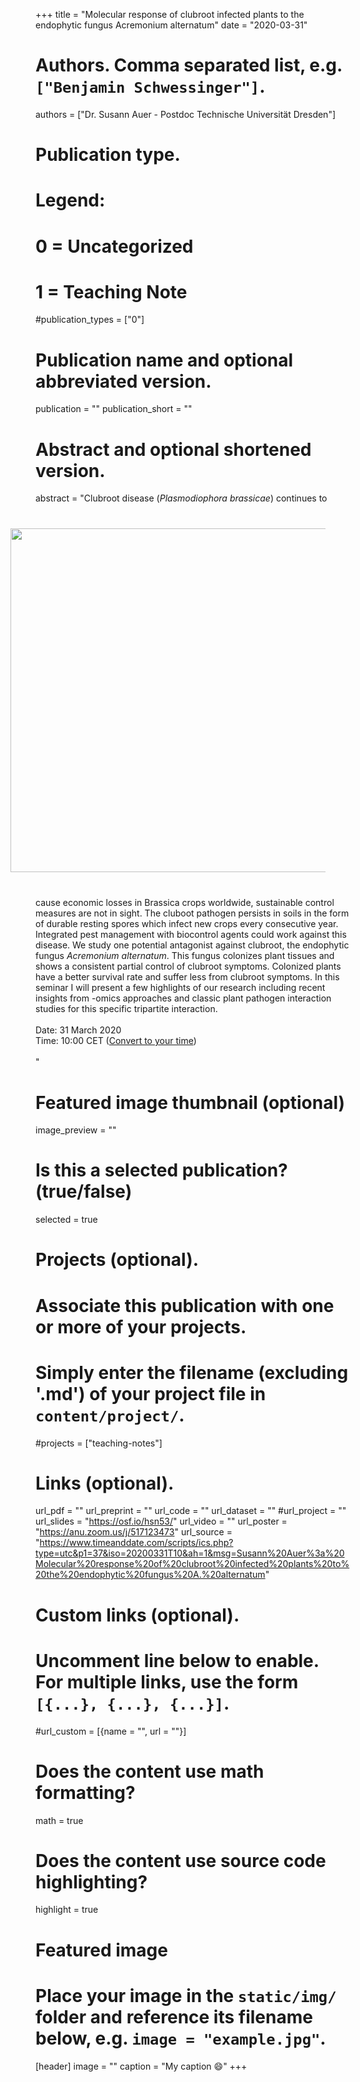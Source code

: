 +++
title = "Molecular response of clubroot infected plants to the endophytic fungus Acremonium alternatum"
date = "2020-03-31"

# Authors. Comma separated list, e.g. `["Benjamin Schwessinger"]`.
authors = ["Dr. Susann Auer - Postdoc Technische Universität Dresden"]

# Publication type.
# Legend:
# 0 = Uncategorized
# 1 = Teaching Note

#publication_types = ["0"]

# Publication name and optional abbreviated version.

publication = ""
publication_short = ""

# Abstract and optional shortened version.

abstract = "<img src = '/img/seminars/susann-auer.png' width = 550 align = right style = 'padding:40px'>Clubroot disease (*Plasmodiophora brassicae*) continues to cause economic losses in Brassica crops worldwide, sustainable control measures are not in sight. The cluboot pathogen persists in soils in the form of durable resting spores which infect new crops every consecutive year. Integrated pest management with biocontrol agents could work against this disease. We study one potential antagonist against clubroot, the endophytic fungus *Acremonium alternatum*. This fungus colonizes plant tissues and shows a consistent partial control of clubroot symptoms. Colonized plants have a better survival rate and suffer less from clubroot symptoms. In this seminar I will present a few highlights of our research including recent insights from -omics approaches and classic plant pathogen interaction studies for this specific tripartite interaction.</br></br>Date: 31 March 2020 </br> Time: 10:00 CET ([Convert to your time](https://www.timeanddate.com/worldclock/fixedtime.html?msg=Susann+Auer%3A+Molecular+response+of+clubroot+infected+plants+to+the+endophytic+fungus+A.+alternatum&iso=20200331T10&p1=37&ah=1))</br><br>"

# Featured image thumbnail (optional)
image_preview = ""

# Is this a selected publication? (true/false)
selected = true

# Projects (optional).
#   Associate this publication with one or more of your projects.
#   Simply enter the filename (excluding '.md') of your project file in `content/project/`.
#projects = ["teaching-notes"]

# Links (optional).
url_pdf = ""
url_preprint = ""
url_code = ""
url_dataset = ""
#url_project = ""
url_slides = "https://osf.io/hsn53/"
url_video = ""
url_poster = "https://anu.zoom.us/j/517123473"
url_source = "https://www.timeanddate.com/scripts/ics.php?type=utc&p1=37&iso=20200331T10&ah=1&msg=Susann%20Auer%3a%20Molecular%20response%20of%20clubroot%20infected%20plants%20to%20the%20endophytic%20fungus%20A.%20alternatum"
 
# Custom links (optional).
#   Uncomment line below to enable. For multiple links, use the form `[{...}, {...}, {...}]`.
#url_custom = [{name = "", url = ""}]

# Does the content use math formatting?
math = true

# Does the content use source code highlighting?
highlight = true

# Featured image
# Place your image in the `static/img/` folder and reference its filename below, e.g. `image = "example.jpg"`.
[header]
image = ""
caption = "My caption :smile:"
+++
<br><br><br><br><br>


